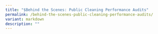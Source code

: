 ```yaml
---
title: "$Behind the Scenes: Public Cleaning Performance Audits"
permalink: /behind-the-scenes-public-cleaning-performance-audits/
variant: markdown
description: ""
---
```

